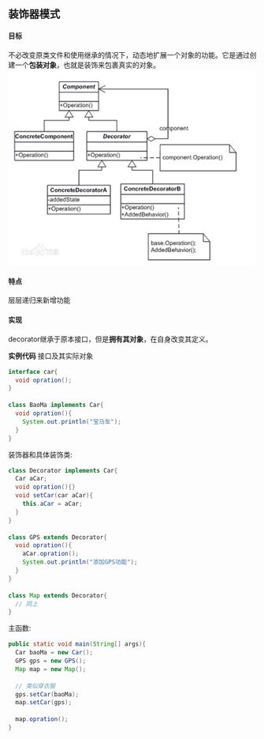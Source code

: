 ## 装饰器模式

#### 目标

不必改变原类文件和使用继承的情况下，动态地扩展一个对象的功能。它是通过创建一个**包装对象**，也就是装饰来包裹真实的对象。
![decorator](designPatternUML/11_decorator.jpg)

#### 特点

层层递归来新增功能

#### 实现

decorator继承于原本接口，但是**拥有其对象**，在自身改变其定义。

**实例代码**
接口及其实际对象
```java
interface car{
  void opration();
}

class BaoMa implements Car{
  void opration(){
    System.out.println("宝马车");
  }
}
```

装饰器和具体装饰类:
```java
class Decorator implements Car{
  Car aCar;
  void opration(){}
  void setCar(car aCar){
    this.aCar = aCar;
  }
}

class GPS extends Decorator{
  void opration(){
    aCar.opration();
    System.out.println("添加GPS功能");
  }
}

class Map extends Decorator{
  // 同上
}
```

主函数:
```java
public static void main(String[] args){
  Car baoMa = new Car();
  GPS gps = new GPS();
  Map map = new Map();
  
  // 类似穿衣服
  gps.setCar(baoMa);
  map.setCar(gps);
  
  map.opration();
}
```

